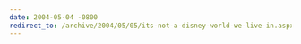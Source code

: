```yaml
---
date: 2004-05-04 -0800
redirect_to: /archive/2004/05/05/its-not-a-disney-world-we-live-in.aspx/
---
```

